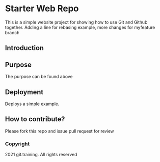 # Starter Web Repo

This is a simple website project for showing how to use Git and Github together. Adding a line for rebasing example, more changes for myfeature branch

## Introduction

## Purpose
The purpose can be found above

## Deployment
Deploys a simple example.

## How to contribute?
Please fork this repo and issue pull request for review

### Copyright
2021 git.training. All rights reserved
